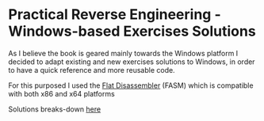 # Practical Reverse Engineering - Windows-based Exercises Solutions

As I believe the book is geared mainly towards the Windows platform I decided to adapt existing and new exercises solutions to Windows, in order to have a quick reference and more reusable code.

For this purposed I used the [Flat Disassembler](https://flatassembler.net/download.php) (FASM) which is compatible with both x86 and x64 platforms 

Solutions breaks-down [here](https://www.matteomalvica.com/blog/)
